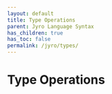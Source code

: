 ```yaml
---
layout: default
title: Type Operations
parent: Jyro Language Syntax
has_children: true
has_toc: false
permalink: /jyro/types/
---
```


# Type Operations